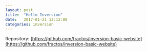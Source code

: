 ```yaml
---
layout: post
title:  "Hello Inversion"
date:   2017-01-21 12:12:00
categories: inversion
---
```


Repository: [https://github.com/fractos/inversion-basic-website](https://github.com/fractos/inversion-basic-website)


